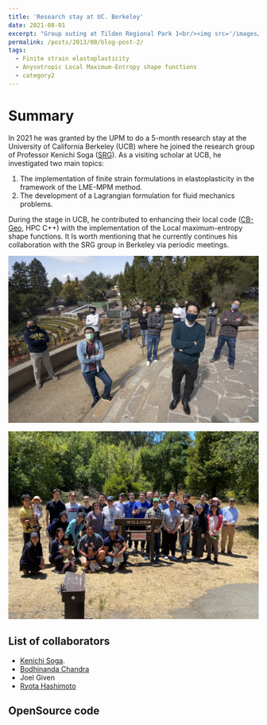 ```yaml
---
title: 'Research stay at UC. Berkeley'
date: 2021-08-01
excerpt: "Group outing at Tilden Regional Park 1<br/><img src='/images/UC_Berkeley_stay-II.jpg'>"
permalink: /posts/2013/08/blog-post-2/
tags:
  - Finite strain elastoplasticity
  - Anysotropic Local Maximum-Entropy shape functions
  - category2
---
```


Summary
======

In 2021 he was granted by the UPM to do a 5-month research stay at the University of
California Berkeley (UCB) where he joined the research group of Professor Kenichi Soga ([SRG](https://geomechanics.berkeley.edu/)).
As a visiting scholar at UCB, he investigated two main topics:

1. The implementation of finite strain formulations in elastoplasticity in the framework of the LME-MPM method.
2. The development of a Lagrangian formulation for fluid mechanics problems.

During the stage in UCB, he contributed to enhancing their local code ([CB-Geo](https://github.com/geomechanics/mpm), HPC C++) with the
implementation of the Local maximum-entropy shape functions. It Is worth mentioning that
he currently continues his collaboration with the SRG group in Berkeley via periodic meetings.

![SRG Group Portrait 2021](https://github.com/migmolper/migmolper.github.io/blob/ebdb1fea80496dfd3892269c8a9476b7106889c1/images/UC_Berkeley_stay-I.jpg)

![Group outings at Tilden Regional Park](https://github.com/migmolper/migmolper.github.io/blob/main/images/UC_Berkeley_stay-II.jpg)


List of collaborators
------
* [Kenichi Soga](https://ce.berkeley.edu/people/faculty/soga). 
* [Bodhinanda Chandra](https://bodhinandach.github.io/)
* Joel Given 
* [Ryota Hashimoto](https://researchmap.jp/RHashimoto?lang=en)

OpenSource code
------  
